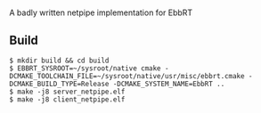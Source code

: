 ####
A badly written netpipe implementation for EbbRT

## Build

```
$ mkdir build && cd build
$ EBBRT_SYSROOT=~/sysroot/native cmake -DCMAKE_TOOLCHAIN_FILE=~/sysroot/native/usr/misc/ebbrt.cmake -DCMAKE_BUILD_TYPE=Release -DCMAKE_SYSTEM_NAME=EbbRT ..
$ make -j8 server_netpipe.elf
$ make -j8 client_netpipe.elf
```


